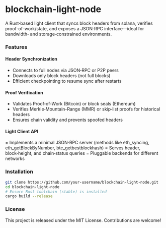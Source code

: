 # blockchain-light-node

A Rust‑based light client that syncs block headers from solana, verifies proof-of-work/state, and exposes a JSON‑RPC interface—ideal for bandwidth‑ and storage‑constrained environments.

### Features
#### Header Synchronization
- Connects to full nodes via JSON‑RPC or P2P peers
- Downloads only block headers (not full blocks)
- Efficient checkpointing to resume sync after restarts

#### Proof Verification
- Validates Proof‑of‑Work (Bitcoin) or block seals (Ethereum)
- Verifies Merkle‑Mountain-Range (MMR) or skip‑list proofs for historical headers
- Ensures chain validity and prevents spoofed headers

####  Light Client API
= Implements a minimal JSON‑RPC server (methods like eth_syncing, eth_getBlockByNumber, btc_getbestblockhash)
= Serves header, block‑height, and chain‑status queries
= Pluggable backends for different networks

### Installation
```sh
git clone https://github.com/your-username/blockchain-light-node.git
cd blockchain-light-node
# Ensure Rust toolchain (stable) is installed
cargo build --release
```

### License
This project is released under the MIT License. Contributions are welcome!
